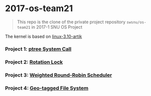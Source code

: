 # 2017-os-team21
> This repo is the clone of the private project repository `swsnu/os-team21` in 2017-1 SNU OS Project 

The kernel is based on [linux-3.10-artik](https://git.tizen.org/cgit/profile/common/platform/kernel/linux-3.10-artik/?h=tizen_3.0)

### Project 1: [ptree System Call](https://github.com/Jhuni0123/2017-os-team21/tree/proj1)
### Project 2: [Rotation Lock](https://github.com/Jhuni0123/2017-os-team21/tree/proj2)
### Project 3: [Weighted Round-Robin Scheduler](https://github.com/Jhuni0123/2017-os-team21/tree/proj3)
### Project 4: [Geo-tagged File System](https://github.com/Jhuni0123/2017-os-team21/tree/proj4)
